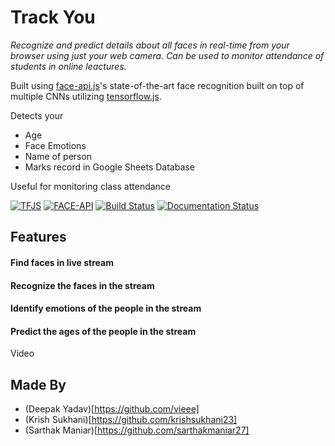 # Track You

_Recognize and predict details about all faces in real-time from your browser using just your web camera. Can be used to monitor attendance of students in online leactures._

Built using [face-api.js](https://justadudewhohacks.github.io/face-api.js/docs/index.html)'s state-of-the-art face recognition built on top of multiple CNNs utilizing [tensorflow.js](https://js.tensorflow.org/api/latest/). 

Detects your 
* Age
* Face Emotions
* Name of person
* Marks record in Google Sheets Database

Useful for monitoring class attendance


[![TFJS](https://img.shields.io/badge/tensorflow.js-utilizing-green)](https://js.tensorflow.org/api/latest/)
[![FACE-API](https://img.shields.io/badge/face--api.js-recognition-green)](https://justadudewhohacks.github.io/face-api.js/docs/index.html)
[![Build Status](https://github.com/ageitgey/face_recognition/workflows/CI/badge.svg?branch=master&event=push)](https://github.com/ageitgey/face_recognition/actions?query=workflow%3ACI)
[![Documentation Status](https://readthedocs.org/projects/face-recognition/badge/?version=latest)](http://face-recognition.readthedocs.io/en/latest/?badge=latest)

## Features

#### Find faces in live stream
#### Recognize the faces in the stream
#### Identify emotions of the people in the stream
#### Predict the ages of the people in the stream


Video

## Made By 

* (Deepak Yadav)[https://github.com/vieee]
* (Krish Sukhani)[https://github.com/krishsukhani23]
* (Sarthak Maniar)[https://github.com/sarthakmaniar27]

